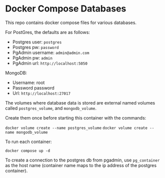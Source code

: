 # Docker Compose Databases

This repo contains docker compose files for various databases.

For PostGres, the defaults are as follows:
- Postgres user: `postgres`
- Postgres pw: `password`
- PgAdmin username: `admin@admin.com`
- PgAdmin pw: `admin`
- PgAdmin url: `http://localhost:5050`

MongoDB:
- Username: root
- Password password
- Url: `http://localhost:27017`

The volumes where database data is stored are external named volumes called `postgres_volume`, and `mongodb_volume`.

Create them once before starting this container with the commands:

`docker volume create --name postgres_volume`
`docker volume create --name mongodb_volume`

To run each container:

`docker compose up -d`

To create a connection to the postgres db from pgadmin, use `pg_container` as the host name (container name maps to the ip address of the postgres container).
